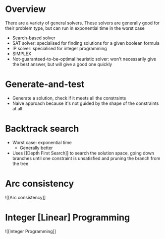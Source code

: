 # Overview
There are a variety of general solvers. These solvers are generally good for their problem type, but can run in exponential time in the worst case

- Search-based solver
- SAT solver: specialised for finding solutions for a given boolean formula
- IP solver: specialised for integer programming
- SIMPLEX
- Not-guaranteed-to-be-optimal heuristic solver: won't necessarily give the best answer, but will give a good one quickly

# Generate-and-test
- Generate a solution, check if it meets all the constraints
- Naive approach because it's not guided by the shape of the constraints at all

# Backtrack search
- Worst case: exponential time
	- Generally better
- Uses [[Depth First Search]] to search the solution space, going down branches until one constraint is unsatisfied and pruning the branch from the tree

# Arc consistency
![[Arc consistency]]

# Integer [Linear] Programming
![[Integer Programming]]